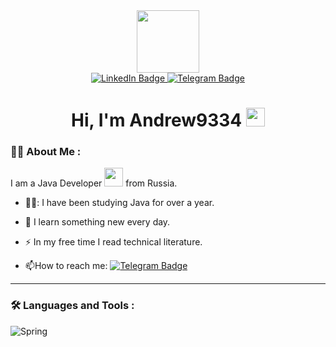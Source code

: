 <div id="header" align="center">
  <img src="https://media0.giphy.com/media/kJV3yFjaVYtlP0CMOR/giphy.gif?cid=6c09b952jkdkpi5z6dan1vc1xsw0yvpop8axl6gg7dgsknbs&ep=v1_internal_gif_by_id&rid=giphy.gif&ct=s" width="100"/>

<div id="badges">
  <a href="https://www.linkedin.com/in/andrewluferenko">
    <img src="https://img.shields.io/badge/LinkedIn-blue?style=for-the-badge&logo=linkedin&logoColor=white" alt="LinkedIn Badge"/>
  </a>
  <a href="https://t.me/AndrewLuferenko">
    <img src="https://img.shields.io/badge/Telegram-blue?style=for-the-badge&logo=telegram&logoColor=white" alt="Telegram Badge"/>
  </a>
</div>
<img src="https://komarev.com/ghpvc/?username=Andrew933r&style=flat-square&color=blue" alt=""/>
<h1>
  Hi, I'm Andrew9334
  <img src="https://media.giphy.com/media/hvRJCLFzcasrR4ia7z/giphy.gif" width="30px"/>
</h1>
</div/>

### :man_technologist: About Me :
I am a Java Developer <img src="https://media0.giphy.com/media/jzuSsejVh8EYRfdOTz/giphy.gif?cid=6c09b952av40hyyjxoy4ik8v8zyudyi9lwsygswy5q1a4n89&ep=v1_internal_gif_by_id&rid=giphy.gif&ct=s" width="30"> from Russia.
- 👨‍💻: I have been studying Java for over a year.

- :seedling: I learn something new every day.

- :zap: In my free time I read technical literature.

- :mailbox:How to reach me: [![Telegram Badge](https://img.shields.io/badge/Telegram-blue?style=for-the-badge&logo=telegram&logoColor=white)](https://t.me/AndrewLuferenko)
---

### :hammer_and_wrench: Languages and Tools :
![Spring](https://img.shields.io/badge/Spring-#6DB33F?style=for-the-badge&logo=Spring&logoColor=black)
